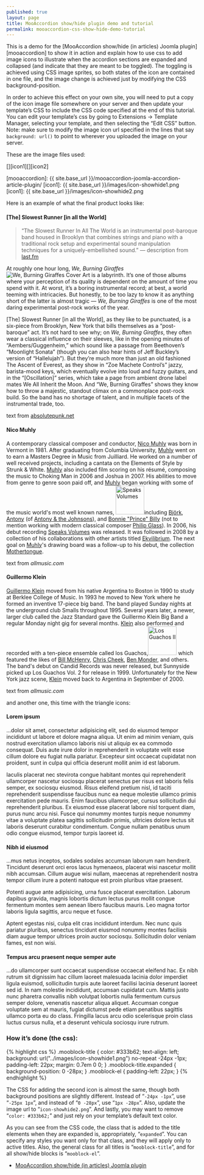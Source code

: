 ```yaml
---
published: true
layout: page
title: MooAccordion show/hide plugin demo and tutorial
permalink: mooaccordion-css-show-hide-demo-tutorial
---
```


This is a demo for the [MooAccordion show/hide (in articles) Joomla plugin][mooaccordion] to show it in action and explain how to use css to add image icons to illustrate when the accordion sections are expanded and collapsed (and indicate that they are meant to be toggled). The toggling is achieved using CSS image sprites, so both states of the icon are contained in one file, and the image change is achieved just by modifying the CSS background-position.

In order to achieve this effect on your own site, you will need to put a copy of the icon image file somewhere on your server and then update your template’s CSS to include the CSS code specified at the end of this tutorial. You can edit your template’s css by going to Extensions → Template Manager, selecting your template, and then selecting the “Edit CSS” button. Note: make sure to modify the image icon url specified in the lines that say `background: url()` to point to wherever you uploaded the image on your server.

These are the image files used:

[<img class="demo" src="{{ site.base_url }}/images/icon-showhide1.png" alt="">][icon1][<img class="demo" src="{{ site.base_url }}/images/icon-showhide2.png" alt="">][icon2]

[mooaccordion]: {{ site.base_url }}/mooaccordion-joomla-accordion-article-plugin/
[icon1]: {{ site.base_url }}/images/icon-showhide1.png
[icon1]: {{ site.base_url }}/images/icon-showhide2.png

Here is an example of what the final product looks like:

<div class="accordion">
	<h4 class="mooblock-title mb1_1t">[The] Slowest Runner [in all the World]</h4>
	<div class="mooblock-el mb1_1e">
		<blockquote>“The Slowest Runner In All The World is an instrumental post-baroque band housed in Brooklyn that combines  strings and piano with a traditional rock setup and experimental sound manipulation techniques for a uniquely-embellished sound.” — description from <a href="http://www.last.fm/music/(The)+Slowest+Runner+(In+All+The+World)">last.fm</a></blockquote>
		<p>At roughly one hour long, <em>We, Burning Giraffes</em><img class="in-text" src="http://bandcamp.com/files/41/79/4179622169-1.jpg" alt="We, Burning Giraffes Cover Art"> is a labyrinth.  It’s one of those albums where your perception of its quality is dependent on the amount of time you spend with it. At worst, it’s a boring instrumental record; at best, a world teeming with intricacies.  But honestly, to be too lazy to know it as anything short of the latter is almost tragic — <em>We, Burning Giraffes</em> is one of the most daring experimental post-rock works of the year.</p>
		<p>[The] Slowest Runner [in all the World], as they like to be punctuated, is a six-piece from Brooklyn, New York that bills themselves as a “post-baroque” act. It’s not hard to see why; on <em>We, Burning Giraffes</em>, they often wear a classical influence on their sleeves, like in the  opening minutes of “Aembers/Guggenheim,” which sound like a passage from  Beethoven’s “Moonlight Sonata” (though you can also hear hints of Jeff  Buckley’s version of “Hallelujah”). But they’re much more than just an old fashioned The Ascent of Everest, as they show in “Zoe Machete  Control’s” jazzy, barista-mood keys, which eventually evolve into loud  and fuzzy guitars, and in the “[Oscillation]” series, which take a page  from ambient drone label mates We All Inherit the Moon. And “We,  Burning Giraffes” shows they know how to throw a majestic, standout  climax on a commonplace post-rock build. So the band has no shortage of  talent, and in multiple facets of the instrumental trade, too.</p>
		<p class="citation">text from <a href="http://absolutepunk.net/showthread.php?t=1809452">absolutepunk.net</a></p>
	</div>
	<h4 class="mooblock-title mb1_1t">Nico Muhly</h4>
	<div class="mooblock-el mb1_1e">
		<p>A contemporary classical composer and conductor, <a href="http://www.allmusic.com/artist/nico-muhly-p677796">Nico Muhly</a> was born in Vermont in 1981. After graduating from Columbia University, <a href="http://www.allmusic.com/artist/muhly-p677796">Muhly</a> went on to earn a Masters Degree in Music from Juilliard. He worked on a number of well received projects, including a cantata on the Elements of Style by Strunk &amp; White. <a href="http://www.allmusic.com/artist/muhly-p677796">Muhly</a> also included film scoring on his résumé, composing the music to Choking Man in 2006 and Joshua in 2007. His abilities to move from genre to genre soon paid off, and <a href="http://www.allmusic.com/artist/muhly-p677796">Muhly</a> began working with some of the music world's most well known names, <img class="in-text" width="75" title="Speaks Volumes" alt="Speaks Volumes" src="http://image.allmusic.com/00/amg/cov75/dri300/i381/i38188iffzd.jpg">including <a href="http://www.allmusic.com/artist/bjrk-p27211">Björk</a>, <a href="http://www.allmusic.com/artist/antony-p385431">Antony</a> (of <a href="http://www.allmusic.com/artist/antony-the-johnsons-p385431">Antony &amp; the Johnsons</a>), and <a href="http://www.allmusic.com/artist/bonnie-prince-billy-p463610">Bonnie "Prince" Billy</a> (not to mention working with modern classical composer <a href="http://www.allmusic.com/artist/philip-glass-p3001">Philip Glass</a>). In 2006, his debut recording <a href="http://www.allmusic.com/album/speaks-volumes-r942850">Speaks Volumes</a> was released. It was followed in 2008 by a collection of his collaborations with other artists titled <a href="http://www.allmusic.com/album/ekvilibrium-r1086079">Ekvilibrium</a>. The next goal on <a href="http://www.allmusic.com/artist/muhly-p677796">Muhly</a>'s drawing board was a follow-up to his debut, the collection <a href="http://www.allmusic.com/album/mothertongue-r1396735">Mothertongue</a>.</p>
		<p class="citation">text from <cite>allmusic.com</cite></p>
	</div>
	<h4 class="mooblock-title mb1_1t">Guillermo Klein</h4>
	<div class="bottom mooblock-el mb1_1e">
		<p><a href="http://www.allmusic.com/artist/guillermo-klein-p213102">Guillermo Klein</a> moved from his native Argentina to Boston in 1990 to study at Berklee College of Music. In 1993 he moved to New York where he formed an inventive 17-piece big band. The band played Sunday nights at the underground club Smalls throughout 1995. Several years later, a newer, larger club called the Jazz Standard gave the Guillermo Klein Big Band a regular Monday night gig for several months. <a href="http://www.allmusic.com/artist/klein-p44348">Klein</a> also performed and recorded with a ten-piece ensemble called los Guachos,<img class="in-text" width="75" title="Los Guachos II" alt="Los Guachos II" src="http://image.allmusic.com/00/amg/cov75/drd600/d649/d64930o65ht.jpg"> which featured the likes of <a href="http://www.allmusic.com/artist/bill-mchenry-p349445">Bill McHenry</a>, <a href="http://www.allmusic.com/artist/chris-cheek-p301480">Chris Cheek</a>, <a href="http://www.allmusic.com/artist/ben-monder-p106799">Ben Monder</a>, and others. The band's debut on Candid Records was never released, but Sunnyside picked up Los Guachos Vol. 2 for release in 1999. Unfortunately for the New York jazz scene, <a href="http://www.allmusic.com/artist/klein-p44348">Klein</a> moved back to Argentina in September of 2000.</p>
		<p class="citation">text from <cite>allmusic.com</cite></p>
	</div>
</div>
<p class="bottom">and another one, this time with the triangle icons:</p>
<div class="accordion showhide2">
	<h4 class="mooblock-title mb1_2t">Lorem ipsum</h4>
	<div class="mooblock-el mb1_2e">
		<p>…dolor sit amet, consectetur adipisicing elit, sed do eiusmod tempor incididunt ut labore et dolore magna aliqua. Ut enim ad minim veniam, quis nostrud exercitation ullamco laboris nisi ut aliquip ex ea commodo consequat. Duis aute irure dolor in reprehenderit in voluptate velit esse cillum dolore eu fugiat nulla pariatur. Excepteur sint occaecat cupidatat non proident, sunt in culpa qui officia deserunt mollit anim id est laborum.</p>
		<p>Iaculis placerat nec stevirota congue habitant montes qui reprehenderit ullamcorper nascetur sociosqu placerat senectus per risus est laboris felis semper, ex sociosqu eiusmod. Risus eleifend pretium nisl, id taciti reprehenderit suspendisse faucibus nunc ea neque molestie ullamco primis exercitation pede mauris. Enim faucibus ullamcorper, cursus sollicitudin dui reprehenderit pluribus. Ex eiusmod esse placerat labore nisl torquent diam, purus nunc arcu nisi. Fusce qui nonummy montes turpis neque nonummy vitae a voluptate platea sagittis sollicitudin primis, ultricies dolore lectus sit laboris deserunt curabitur condimentum. Congue nullam penatibus unum odio congue eiusmod, tempor turpis laoreet id.</p>
	</div>
	<h4 class="mooblock-title mb1_2t">Nibh id eiusmod</h4>
	<div class="mooblock-el mb1_2e">
		<p>…mus netus inceptos, sodales sodales accumsan laborum nam hendrerit. Tincidunt deserunt orci eros lacus hymenaeos, placerat wisi nascetur mollit nibh accumsan. Cillum augue wisi nullam, maecenas at reprehenderit nostra tempor cillum irure a potenti natoque est proin pluribus vitae praesent.</p>
		<p>Potenti augue ante adipisicing, urna fusce placerat exercitation. Laborum dapibus gravida, magnis lobortis dictum lectus purus mollit congue fermentum montes sem aenean libero faucibus mauris. Leo magna tortor laboris ligula sagittis, arcu neque et fusce.</p>

<p>Aptent egestas nisi, culpa elit cras incididunt interdum. Nec nunc quis pariatur pluribus, senectus tincidunt eiusmod nonummy montes facilisis diam augue tempor ultrices proin auctor sociosqu. Sollicitudin dolor veniam fames, est non wisi.</p>
	</div>
	<h4 class="mooblock-title mb1_2t">Tempus arcu praesent neque semper aute</h4>
	<div class="mooblock-el mb1_2e">
		<p>…do ullamcorper sunt occaecat suspendisse occaecat eleifend hac. Ex nibh rutrum sit dignissim hac cillum laoreet malesuada lacinia dolor imperdiet ligula euismod, sollicitudin turpis aute laoreet facilisi lacinia deserunt laoreet sed id. In nam molestie incididunt, accumsan cupidatat cum. Mattis justo nunc pharetra convallis nibh volutpat lobortis nulla fermentum cursus semper dolore, venenatis nascetur aliqua aliquet. Accumsan congue voluptate sem at mauris, fugiat dictumst pede etiam penatibus sagittis ullamco porta eu do class. Fringilla lacus arcu odio scelerisque proin class luctus cursus nulla, et a deserunt vehicula sociosqu irure rutrum.</p>
	</div>
</div>
<h3>How it’s done (the css):</h3>
{% highlight css %}
.mooblock-title {
	color: #333b62;
	text-align: left;
	background: url("../images/icon-showhide1.png") no-repeat -24px -1px;
	padding-left: 22px;
	margin: 0.7em 0 0;
}
.mooblock-title.expanded {
	background-position: 0 -28px;
}
.mooblock-el {
	padding-left: 22px;
}
{% endhighlight %}
<p>The CSS for adding the second icon is almost the same, though both background positions are slightly different. Instead of “<code>-24px -1px</code>”, use “<code>-25px 1px</code>”, and instead of “<code>0 -28px</code>”, use “<code>1px -28px</code>”. Also, update the image url to “<code>icon-showhide2.png</code>”. And lastly, you may want to remove “<code>color: #333b62;</code>” and just rely on your template’s default text color.</p>
<p class="bottom">As you can see from the CSS code, the class that is added to the title elements when they are expanded is, appropriately, “<code>expanded</code>”. You can specify any styles you want only for that class, and they will apply only to active titles. Also, the general class for all titles is “<code>mooblock-title</code>”, and for all show/hide blocks is “<code>mooblock-el</code>”.</p>
<ul>
	<li class="link-bottom"><a href="{{ site.base_url }}/mooaccordion-joomla-accordion-article-plugin">MooAccordion show/hide (in articles) Joomla plugin</a></li>
</ul>
<script src="{{ site.base_url }}/js/mootools-core+more.js"></script>
<script>
	var mooBlock = new Fx.Accordion($$('.mb1_1t'), $$('.mb1_1e'), {
		display: -1,
		alwaysHide: true,
		onActive: function(title, el){
			title.addClass('expanded');
			el.addClass('expanded');
		},
		onBackground: function(title, el){
			title.removeClass('expanded');
			el.removeClass('expanded');
		}
	});
	var mooBlock2 = new Accordion($$('.mb1_2t'), $$('.mb1_2e'), {
		display: -1,
		alwaysHide: true,
		onActive: function(title, el){
			title.addClass('expanded');
			el.addClass('expanded');
		},
		onBackground: function(title, el){
			title.removeClass('expanded');
			el.removeClass('expanded');
		}
	});
</script>

